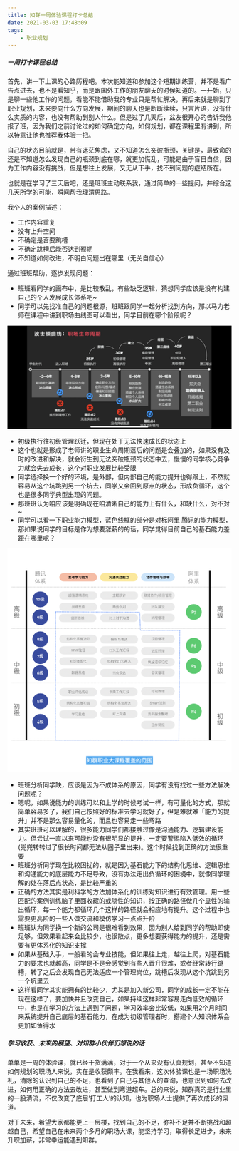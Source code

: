 ```yaml
---
title: 知群一周体验课程打卡总结
date: 2021-03-03 17:48:09
tags:
    - 职业规划
---
```


##### 一周打卡课程总结

首先，讲一下上课的心路历程吧。本次能知道和参加这个短期训练营，并不是看广告点进去，也不是看知乎，而是跟国外工作的朋友聊天的时候知道的。一开始，只是聊一些他工作的问题，看能不能借助我的专业只是帮忙解决，再后来就是聊到了职业规划，未来要向什么方向发展，期间的聊天也是断断续续，只言片语，没有什么实质的内容，也没有帮助到别人什么。但是过了几天后，盆友很开心的告诉我他报了班，因为我们之前讨论过的如何确定方向，如何规划，都在课程里有讲到，所以特意让他也推荐我体验一把。

自己的状态目前就是，带有迷茫焦虑，又不知道怎么突破瓶颈，关键是，最致命的还是不知道怎么发现自己的瓶颈到底在哪，就更加慌乱，可能是由于盲目自信，因为工作内容没有挑战，但是想往上发展，又无从下手，找不到问题的症结所在。

也就是在学习了三天后吧，还是班班主动联系我，通过简单的一些提问，并综合这几天所学的可能，瞬间帮我理清思路。

我个人的案例描述：

- 工作内容重复
- 没有上升空间
- 不确定是否要跳槽
- 不确定跳槽后能否达到预期
- 不知道如何改进，不明白问题出在哪里（无关自信心）

通过班班帮助，逐步发现问题：

- 班班看同学的画布中，是比较散乱，有些缺乏逻辑，猜想同学应该是没有构建自己的个人发展成长体系吧~
- 同学可以先找准自己的问题根源，班班跟同学一起分析找到方向，那以马力老师在课程中讲到职场曲线图可以看出，同学目前在哪个阶段呢？

![20210303181324-2021-03-03-18-13-25-](https://raw.githubusercontent.com/CatzillaOrz/imgcdn/master/vsc_img/20210303181324-2021-03-03-18-13-25-.png)

- 初级执行往初级管理跃迁，但现在处于无法快速成长的状态上
- 这个也就是形成了老师讲的职业生命周期落后的问题是会叠加的，如果没有及时的改进和解决，就会衍生到无法突破瓶颈的状态中去，慢慢的同学核心竞争力就会失去成长，这个对职业发展比较受限
- 同学选择换一个好的环境，是外部，但内部自己的能力提升也得跟上，不然就容易从这个坑跳到另一个坑去，同学又会回到原点的状态，形成负循环，这个也是很多同学典型出现的问题。
- 那班班认为咱应该是明确现在咱清晰自己的能力上有什么，和缺什么，对不对~
- 同学可以看一下职业能力模型，蓝色线框的部分是对标阿里 腾讯的能力模型，那如果说同学的目标是作为想要涨薪的的话，同学觉得目前自己的基石能力差距在哪里呢？

![20210303181017-2021-03-03-18-10-18-](https://raw.githubusercontent.com/CatzillaOrz/imgcdn/master/vsc_img/20210303181017-2021-03-03-18-10-18-.png)

- 班班分析同学缺，应该是因为不成体系的原因，同学有没有找过一些方法解决问题呢？
- 嗯呢，如果说能力的训练可以和上学的时候考试一样，有可量化的方式，那就简单容易多了，我们自己按照好的标准去学习就好了，但是难就难「能力的提升」并不是那么容易量化的，而且也容易走一些弯路
- 其实班班可以理解的，很多能力同学们都接触过像是沟通能力、逻辑建设能力。但尝试一直以来可能也没有很明显的提升，一定要警惕陷入低效的循环(兜兜转转过了很长时间都无法从圈子里出来)。这个时候找到正确的方法很重要
- 班班分析同学现在比较困扰的，就是因为基石能力下的结构化思维、逻辑思维和沟通能力的底层能力不足导致，没有办法走出负循环的困境中，就像同学理解的处在落后点状态，是比较严重的
- 正确的方法其实是利科学的方法加体系化的训练对知识进行有效管理。用一些匹配的案例训练脑子里面收藏的或隐性的知识，按正确的路径做几个显性的输出循环，每一个能力都循环几个这样的路径就会相应地有提升。这个过程中也需要更高阶的一些人做交流和模仿学习一点点升阶
- 班班认为同学换一个新的公司是很难看到效果，因为别人给到同学的帮助即使足够，但效果看起来会比较少，也很散点，更多想要获得能力的提升，还是需要有更体系化的知识支撑
- 如果从基础入手，一般看的会专业技能，但如果往上走，越往上爬，对基石能力的要求也就越高，同学是不是会感觉到有些人晋升很难，或者经常转行跳槽，转了之后会发现自己无法适应一个管理岗位，跳槽后发现从这个坑跳到另一个坑里去
- 这样看同学其实能拥有的比较少，尤其是加入新公司，同学的成长一定不能在现在这样了，要加快并且改变自己，如果持续这样非常容易走向低效的循环中，也是在学习的方法上遇到了问题，学习效率会比较低，如果用2个月时间来系统提升自己底层的基石能力，在成为初级管理者时，搭建个人知识体系会更加如鱼得水

##### 学习收获、未来的展望、对知群小伙伴们想说的话

单单是一周的体验课，就已经干货满满，对于一个从来没有认真规划，甚至不知道如何规划的职场人来说，实在是收获颇丰。在我看来，这次体验课也是一场职场洗礼，清除的认识到自己的不足，也看到了自己与其他人的查询，也意识到如何去改进，如何用正确的方法去改进，甚至做到弯道超车。总的来说，知群真的是行业里的一股清流，不仅改变了底层‘打工人’的认知，也为职场人士提供了再次成长的渠道。

对于未来，希望大家都能更上一层楼，找到自己的不足，弥补不足并不断挑战和超越自己，希望自己在未来两个多月的职场大课，能坚持学习，取得长足进步，未来升职加薪，非常幸运能遇到知群。
